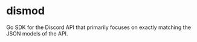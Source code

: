 # dismod

Go SDK for the Discord API that primarily focuses on exactly matching the JSON models of the API.
